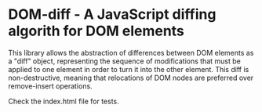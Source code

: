 # DOM-diff - A JavaScript diffing algorith for DOM elements

This library allows the abstraction of differences between DOM
elements as a "diff" object, representing the sequence of modifications
that must be applied to one element in order to turn it into the other
element. This diff is non-destructive, meaning that relocations of
DOM nodes are preferred over remove-insert operations.

Check the index.html file for tests.

